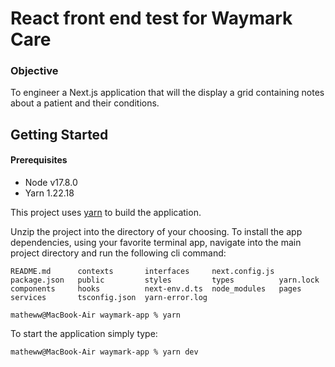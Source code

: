 # React front end test for Waymark Care

### Objective

To engineer a Next.js application that will the display a grid containing notes about a patient and their conditions. 

## Getting Started

#### Prerequisites

- Node v17.8.0
- Yarn 1.22.18

This project uses [yarn](https://classic.yarnpkg.com/lang/en/docs/install/#mac-stable) to build the application.

Unzip the project into the directory of your choosing. To install the app dependencies, using your favorite terminal app, navigate into the main project directory and run the following cli command:

```console
README.md      contexts       interfaces     next.config.js package.json   public         styles         types          yarn.lock
components     hooks          next-env.d.ts  node_modules   pages          services       tsconfig.json  yarn-error.log

matheww@MacBook-Air waymark-app % yarn
```

To start the application simply type:

```console
matheww@MacBook-Air waymark-app % yarn dev
```